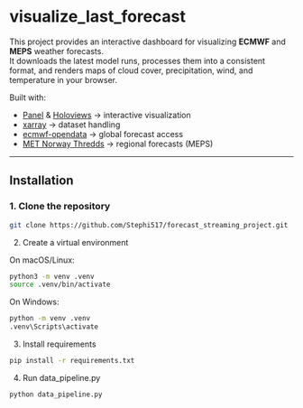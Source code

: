 # visualize_last_forecast

This project provides an interactive dashboard for visualizing **ECMWF** and **MEPS** weather forecasts.  
It downloads the latest model runs, processes them into a consistent format, and renders maps of cloud cover, precipitation, wind, and temperature in your browser.

Built with:
- [Panel](https://panel.holoviz.org/) & [Holoviews](https://holoviews.org/) → interactive visualization
- [xarray](https://xarray.pydata.org/) → dataset handling
- [ecmwf-opendata](https://github.com/ecmwf/ecmwf-opendata) → global forecast access
- [MET Norway Thredds](https://thredds.met.no/thredds/catalog/metpplatest/catalog.html) → regional forecasts (MEPS)

---
## Installation

### 1. Clone the repository
```bash
git clone https://github.com/Stephi517/forecast_streaming_project.git
```
2. Create a virtual environment

On macOS/Linux:
```bash
python3 -m venv .venv
source .venv/bin/activate
```
On Windows:
```bash
python -m venv .venv
.venv\Scripts\activate
```
3. Install requirements 
```bash
pip install -r requirements.txt
```
4. Run data_pipeline.py
```bash
python data_pipeline.py
```
